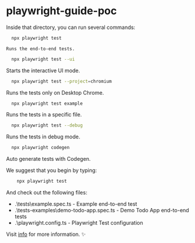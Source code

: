 # playwright-guide-poc


Inside that directory, you can run several commands:
```sh
  npx playwright test
```
    Runs the end-to-end tests.
```sh
  npx playwright test --ui
```
Starts the interactive UI mode.
```sh
  npx playwright test --project=chromium
```
Runs the tests only on Desktop Chrome.
```sh
  npx playwright test example
```
Runs the tests in a specific file.
```sh
  npx playwright test --debug
```
Runs the tests in debug mode.
```sh
  npx playwright codegen
```
Auto generate tests with Codegen.

We suggest that you begin by typing:
```sh
    npx playwright test
```
And check out the following files:
  - .\tests\example.spec.ts - Example end-to-end test
  - .\tests-examples\demo-todo-app.spec.ts - Demo Todo App end-to-end tests
  - .\playwright.config.ts - Playwright Test configuration

Visit [info](https://playwright.dev/docs/intro) for more information. ✨
